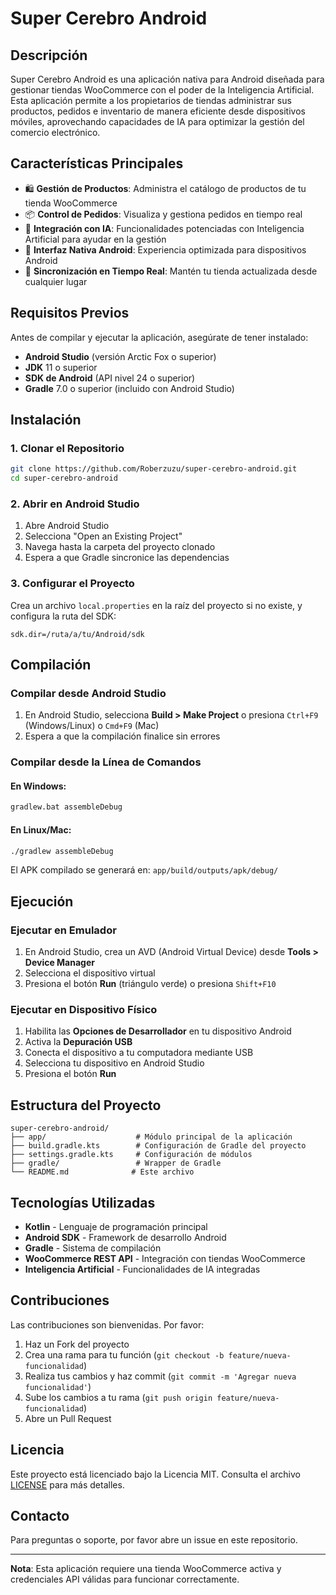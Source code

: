 # Super Cerebro Android

## Descripción

Super Cerebro Android es una aplicación nativa para Android diseñada para gestionar tiendas WooCommerce con el poder de la Inteligencia Artificial. Esta aplicación permite a los propietarios de tiendas administrar sus productos, pedidos e inventario de manera eficiente desde dispositivos móviles, aprovechando capacidades de IA para optimizar la gestión del comercio electrónico.

## Características Principales

- 🛍️ **Gestión de Productos**: Administra el catálogo de productos de tu tienda WooCommerce
- 📦 **Control de Pedidos**: Visualiza y gestiona pedidos en tiempo real
- 🤖 **Integración con IA**: Funcionalidades potenciadas con Inteligencia Artificial para ayudar en la gestión
- 📱 **Interfaz Nativa Android**: Experiencia optimizada para dispositivos Android
- 🔄 **Sincronización en Tiempo Real**: Mantén tu tienda actualizada desde cualquier lugar

## Requisitos Previos

Antes de compilar y ejecutar la aplicación, asegúrate de tener instalado:

- **Android Studio** (versión Arctic Fox o superior)
- **JDK** 11 o superior
- **SDK de Android** (API nivel 24 o superior)
- **Gradle** 7.0 o superior (incluido con Android Studio)

## Instalación

### 1. Clonar el Repositorio

```bash
git clone https://github.com/Roberzuzu/super-cerebro-android.git
cd super-cerebro-android
```

### 2. Abrir en Android Studio

1. Abre Android Studio
2. Selecciona "Open an Existing Project"
3. Navega hasta la carpeta del proyecto clonado
4. Espera a que Gradle sincronice las dependencias

### 3. Configurar el Proyecto

Crea un archivo `local.properties` en la raíz del proyecto si no existe, y configura la ruta del SDK:

```properties
sdk.dir=/ruta/a/tu/Android/sdk
```

## Compilación

### Compilar desde Android Studio

1. En Android Studio, selecciona **Build > Make Project** o presiona `Ctrl+F9` (Windows/Linux) o `Cmd+F9` (Mac)
2. Espera a que la compilación finalice sin errores

### Compilar desde la Línea de Comandos

#### En Windows:
```bash
gradlew.bat assembleDebug
```

#### En Linux/Mac:
```bash
./gradlew assembleDebug
```

El APK compilado se generará en: `app/build/outputs/apk/debug/`

## Ejecución

### Ejecutar en Emulador

1. En Android Studio, crea un AVD (Android Virtual Device) desde **Tools > Device Manager**
2. Selecciona el dispositivo virtual
3. Presiona el botón **Run** (triángulo verde) o presiona `Shift+F10`

### Ejecutar en Dispositivo Físico

1. Habilita las **Opciones de Desarrollador** en tu dispositivo Android
2. Activa la **Depuración USB**
3. Conecta el dispositivo a tu computadora mediante USB
4. Selecciona tu dispositivo en Android Studio
5. Presiona el botón **Run**

## Estructura del Proyecto

```
super-cerebro-android/
├── app/                    # Módulo principal de la aplicación
├── build.gradle.kts        # Configuración de Gradle del proyecto
├── settings.gradle.kts     # Configuración de módulos
├── gradle/                 # Wrapper de Gradle
└── README.md              # Este archivo
```

## Tecnologías Utilizadas

- **Kotlin** - Lenguaje de programación principal
- **Android SDK** - Framework de desarrollo Android
- **Gradle** - Sistema de compilación
- **WooCommerce REST API** - Integración con tiendas WooCommerce
- **Inteligencia Artificial** - Funcionalidades de IA integradas

## Contribuciones

Las contribuciones son bienvenidas. Por favor:

1. Haz un Fork del proyecto
2. Crea una rama para tu función (`git checkout -b feature/nueva-funcionalidad`)
3. Realiza tus cambios y haz commit (`git commit -m 'Agregar nueva funcionalidad'`)
4. Sube los cambios a tu rama (`git push origin feature/nueva-funcionalidad`)
5. Abre un Pull Request

## Licencia

Este proyecto está licenciado bajo la Licencia MIT. Consulta el archivo [LICENSE](LICENSE) para más detalles.

## Contacto

Para preguntas o soporte, por favor abre un issue en este repositorio.

---

**Nota**: Esta aplicación requiere una tienda WooCommerce activa y credenciales API válidas para funcionar correctamente.
